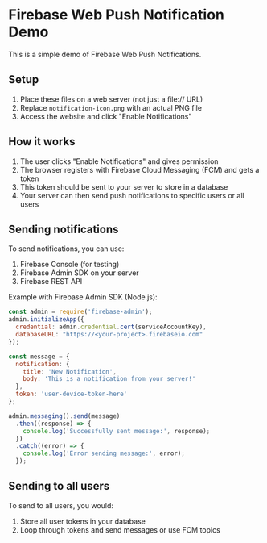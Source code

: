 # Firebase Web Push Notification Demo

This is a simple demo of Firebase Web Push Notifications.

## Setup

1. Place these files on a web server (not just a file:// URL)
2. Replace `notification-icon.png` with an actual PNG file
3. Access the website and click "Enable Notifications"

## How it works

1. The user clicks "Enable Notifications" and gives permission
2. The browser registers with Firebase Cloud Messaging (FCM) and gets a token
3. This token should be sent to your server to store in a database
4. Your server can then send push notifications to specific users or all users

## Sending notifications

To send notifications, you can use:

1. Firebase Console (for testing)
2. Firebase Admin SDK on your server
3. Firebase REST API

Example with Firebase Admin SDK (Node.js):

```javascript
const admin = require('firebase-admin');
admin.initializeApp({
  credential: admin.credential.cert(serviceAccountKey),
  databaseURL: "https://<your-project>.firebaseio.com"
});

const message = {
  notification: {
    title: 'New Notification',
    body: 'This is a notification from your server!'
  },
  token: 'user-device-token-here'
};

admin.messaging().send(message)
  .then((response) => {
    console.log('Successfully sent message:', response);
  })
  .catch((error) => {
    console.log('Error sending message:', error);
  });
```

## Sending to all users

To send to all users, you would:
1. Store all user tokens in your database
2. Loop through tokens and send messages or use FCM topics 